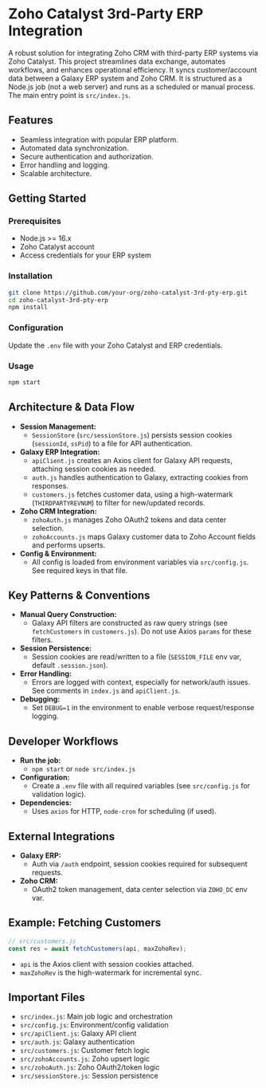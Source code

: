 # Zoho Catalyst 3rd-Party ERP Integration

A robust solution for integrating Zoho CRM with third-party ERP systems via Zoho Catalyst. This project streamlines data exchange, automates workflows, and enhances operational efficiency. It syncs customer/account data between a Galaxy ERP system and Zoho CRM. It is structured as a Node.js job (not a web server) and runs as a scheduled or manual process. The main entry point is `src/index.js`.

## Features

- Seamless integration with popular ERP platform.
- Automated data synchronization.
- Secure authentication and authorization.
- Error handling and logging.
- Scalable architecture.

## Getting Started

### Prerequisites

- Node.js >= 16.x
- Zoho Catalyst account
- Access credentials for your ERP system

### Installation

```bash
git clone https://github.com/your-org/zoho-catalyst-3rd-pty-erp.git
cd zoho-catalyst-3rd-pty-erp
npm install
```

### Configuration

Update the `.env` file with your Zoho Catalyst and ERP credentials.

### Usage

```bash
npm start
```

## Architecture & Data Flow

- **Session Management:**
  - `SessionStore` (`src/sessionStore.js`) persists session cookies (`sessionId`, `ssPid`) to a file for API authentication.
- **Galaxy ERP Integration:**
  - `apiClient.js` creates an Axios client for Galaxy API requests, attaching session cookies as needed.
  - `auth.js` handles authentication to Galaxy, extracting cookies from responses.
  - `customers.js` fetches customer data, using a high-watermark (`THIRDPARTYREVNUM`) to filter for new/updated records.
- **Zoho CRM Integration:**
  - `zohoAuth.js` manages Zoho OAuth2 tokens and data center selection.
  - `zohoAccounts.js` maps Galaxy customer data to Zoho Account fields and performs upserts.
- **Config & Environment:**
  - All config is loaded from environment variables via `src/config.js`. See required keys in that file.

## Key Patterns & Conventions

- **Manual Query Construction:**
  - Galaxy API filters are constructed as raw query strings (see `fetchCustomers` in `customers.js`). Do not use Axios `params` for these filters.
- **Session Persistence:**
  - Session cookies are read/written to a file (`SESSION_FILE` env var, default `.session.json`).
- **Error Handling:**
  - Errors are logged with context, especially for network/auth issues. See comments in `index.js` and `apiClient.js`.
- **Debugging:**
  - Set `DEBUG=1` in the environment to enable verbose request/response logging.

## Developer Workflows

- **Run the job:**
  - `npm start` or `node src/index.js`
- **Configuration:**
  - Create a `.env` file with all required variables (see `src/config.js` for validation logic).
- **Dependencies:**
  - Uses `axios` for HTTP, `node-cron` for scheduling (if used).

## External Integrations

- **Galaxy ERP:**
  - Auth via `/auth` endpoint, session cookies required for subsequent requests.
- **Zoho CRM:**
  - OAuth2 token management, data center selection via `ZOHO_DC` env var.

## Example: Fetching Customers

```js
// src/customers.js
const res = await fetchCustomers(api, maxZohoRev);
```

- `api` is the Axios client with session cookies attached.
- `maxZohoRev` is the high-watermark for incremental sync.

## Important Files

- `src/index.js`: Main job logic and orchestration
- `src/config.js`: Environment/config validation
- `src/apiClient.js`: Galaxy API client
- `src/auth.js`: Galaxy authentication
- `src/customers.js`: Customer fetch logic
- `src/zohoAccounts.js`: Zoho upsert logic
- `src/zohoAuth.js`: Zoho OAuth2/token logic
- `src/sessionStore.js`: Session persistence
